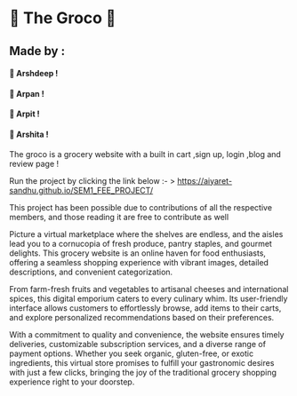 # 🍃 The Groco 🛒
## Made by :
#### 🌟 Arshdeep !
#### 🌟 Arpan !
#### 🌟 Arpit !
#### 🌟 Arshita !


The groco is a grocery website with a built in cart ,sign up, login ,blog and review page !

Run the project by clicking the link below :- > 
https://aiyaret-sandhu.github.io/SEM1_FEE_PROJECT/

This project has been possible due to contributions of all the respective members, and those reading it are free to contribute as well

Picture a virtual marketplace where the shelves are endless, and the aisles lead you to a cornucopia of fresh produce, pantry staples, and gourmet delights. This grocery website is an online haven for food enthusiasts, offering a seamless shopping experience with vibrant images, detailed descriptions, and convenient categorization.

From farm-fresh fruits and vegetables to artisanal cheeses and international spices, this digital emporium caters to every culinary whim. Its user-friendly interface allows customers to effortlessly browse, add items to their carts, and explore personalized recommendations based on their preferences.

With a commitment to quality and convenience, the website ensures timely deliveries, customizable subscription services, and a diverse range of payment options. Whether you seek organic, gluten-free, or exotic ingredients, this virtual store promises to fulfill your gastronomic desires with just a few clicks, bringing the joy of the traditional grocery shopping experience right to your doorstep.
